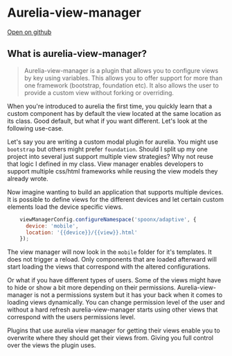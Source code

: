 # Aurelia-view-manager

[Open on github](https://github.com/SpoonX/aurelia-view-manager)

## What is aurelia-view-manager?

> Aurelia-view-manager is a plugin that allows you to configure views by key
> using variables. This allows you to offer support for more than one framework
> (bootstrap, foundation etc). It also allows the user to provide a custom view
> without forking or overriding.

When you're introduced to aurelia the first time, you quickly learn that
a custom component has by default the view located at the same
location as its class. Good default, but what if you want different. Let's look
at the following use-case.

Let's say you are writing a custom modal plugin for aurelia. You might use
`bootstrap` but others might prefer `foundation`. Should I split up my one
project into several just support multiple view strategies? Why not reuse that
logic I defined in my class.  View manager enables developers to support
multiple css/html frameworks while reusing the view models they already wrote.

Now imagine wanting to build an application that supports multiple devices.
It is possible to define views for the different devices and let certain custom
elements load the device specific views.

```js
    viewManagerConfig.configureNamespace('spoonx/adaptive', {
      device: 'mobile',
      location: '{{device}}/{{view}}.html'
    });
```

The view manager will now look in the `mobile` folder for it's templates. It
does not trigger a reload. Only components that are loaded afterward will start
loading the views that correspond with the altered configurations.

Or what if you have different types of users. Some of the views might have to
hide or show a bit more depending on their permissions. Aurelia-view-manager
is not a permissions system but it has your back when it comes to loading views
dynamically. You can change permission level of the user and without a hard
refresh aurelia-view-manager starts using other views that correspond with the
users permissions level.

Plugins that use aurelia view manager for getting their views enable you to
overwrite where they should get their views from. Giving you full control over
the views the plugin uses.

